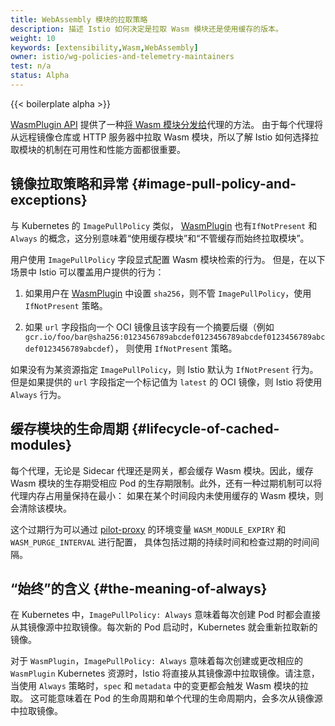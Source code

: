 ```yaml
---
title: WebAssembly 模块的拉取策略
description: 描述 Istio 如何决定是拉取 Wasm 模块还是使用缓存的版本。
weight: 10
keywords: [extensibility,Wasm,WebAssembly]
owner: istio/wg-policies-and-telemetry-maintainers
test: n/a
status: Alpha
---
```


{{< boilerplate alpha >}}

[WasmPlugin API](/zh/docs/reference/config/proxy_extensions/wasm-plugin)
提供了一种[将 Wasm 模块分发给](/zh/docs/tasks/extensibility/wasm-module-distribution)代理的方法。
由于每个代理将从远程镜像仓库或 HTTP 服务器中拉取 Wasm 模块，所以了解
Istio 如何选择拉取模块的机制在可用性和性能方面都很重要。

## 镜像拉取策略和异常 {#image-pull-policy-and-exceptions}

与 Kubernetes 的 `ImagePullPolicy` 类似，
[WasmPlugin](/zh/docs/reference/config/proxy_extensions/wasm-plugin/#WasmPlugin)
也有`IfNotPresent` 和 `Always` 的概念，这分别意味着“使用缓存模块”和“不管缓存而始终拉取模块”。

用户使用 `ImagePullPolicy` 字段显式配置 Wasm 模块检索的行为。
但是，在以下场景中 Istio 可以覆盖用户提供的行为：

1. 如果用户在 [WasmPlugin](/zh/docs/reference/config/proxy_extensions/wasm-plugin/#WasmPlugin)
   中设置 `sha256`，则不管 `ImagePullPolicy`，使用 `IfNotPresent` 策略。

1. 如果 `url` 字段指向一个 OCI 镜像且该字段有一个摘要后缀（例如
   `gcr.io/foo/bar@sha256:0123456789abcdef0123456789abcdef0123456789abcdef0123456789abcdef`），
   则使用 `IfNotPresent` 策略。

如果没有为某资源指定 `ImagePullPolicy`，则 Istio  默认为 `IfNotPresent`
行为。但是如果提供的 `url` 字段指定一个标记值为 `latest` 的 OCI 镜像，则
Istio 将使用 `Always` 行为。

## 缓存模块的生命周期 {#lifecycle-of-cached-modules}

每个代理，无论是 Sidecar 代理还是网关，都会缓存 Wasm 模块。因此，缓存
Wasm 模块的生存期受相应 Pod 的生存期限制。此外，还有一种过期机制可以将代理内存占用量保持在最小：
如果在某个时间段内未使用缓存的 Wasm 模块，则会清除该模块。

这个过期行为可以通过 [pilot-proxy](/zh/docs/reference/commands/pilot-agent/#envvars)
的环境变量 `WASM_MODULE_EXPIRY` 和 `WASM_PURGE_INTERVAL` 进行配置，
具体包括过期的持续时间和检查过期的时间间隔。

## “始终”的含义 {#the-meaning-of-always}

在 Kubernetes 中，`ImagePullPolicy: Always` 意味着每次创建
Pod 时都会直接从其镜像源中拉取镜像。每次新的 Pod 启动时，Kubernetes
就会重新拉取新的镜像。

对于 `WasmPlugin`，`ImagePullPolicy: Always` 意味着每次创建或更改相应的
`WasmPlugin` Kubernetes 资源时，Istio 将直接从其镜像源中拉取镜像。请注意，当使用
`Always` 策略时，`spec` 和 `metadata` 中的变更都会触发 Wasm 模块的拉取。
这可能意味着在 Pod 的生命周期和单个代理的生命周期内，会多次从镜像源中拉取镜像。
